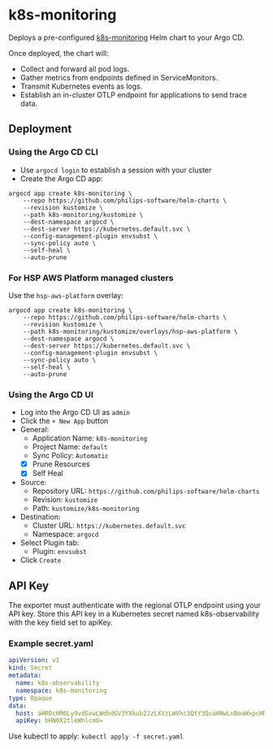 # k8s-monitoring

Deploys a pre-configured [k8s-monitoring](https://artifacthub.io/packages/helm/grafana/k8s-monitoring) Helm chart to your Argo CD.

Once deployed, the chart will:

* Collect and forward all pod logs.
* Gather metrics from endpoints defined in ServiceMonitors.
* Transmit Kubernetes events as logs.
* Establish an in-cluster OTLP endpoint for applications to send trace data.

## Deployment

### Using the Argo CD CLI

* Use `argocd login` to establish a session with your cluster
* Create the Argo CD app:

```shell
argocd app create k8s-monitoring \
    --repo https://github.com/philips-software/helm-charts \
    --revision kustomize \
    --path k8s-monitoring/kustomize \
    --dest-namespace argocd \
    --dest-server https://kubernetes.default.svc \
    --config-management-plugin envsubst \
    --sync-policy auto \
    --self-heal \
    --auto-prune
```

### For HSP AWS Platform managed clusters

Use the `hsp-aws-platform` overlay:

```shell
argocd app create k8s-monitoring \
    --repo https://github.com/philips-software/helm-charts \
    --revision kustomize \
    --path k8s-monitoring/kustomize/overlays/hsp-aws-platform \
    --dest-namespace argocd \
    --dest-server https://kubernetes.default.svc \
    --config-management-plugin envsubst \
    --sync-policy auto \
    --self-heal \
    --auto-prune
```

### Using the Argo CD UI

* Log into the Argo CD UI as `admin`
* Click the `+ New App` button
* General:
  - Application Name: `k8s-monitoring`
  - Project Name: `default`
  - Sync Policy: `Automatic`
  - [x] Prune Resources
  - [x] Self Heal 
* Source:
  - Repository URL: `https://github.com/philips-software/helm-charts`
  - Revision: `kustomize`
  - Path: `kustomize/k8s-monitoring`
* Destination:
  - Cluster URL: `https://kubernetes.default.svc`
  - Namespace: `argocd`
* Select Plugin tab:
  - Plugin: `envsubst`
* Click `Create` 

## API Key

The exporter must authenticate with the regional OTLP endpoint using your API key.
Store this API key in a Kubernetes secret named k8s-observability with the key field set to apiKey.

### Example secret.yaml

```yaml
apiVersion: v1
kind: Secret
metadata:
  name: k8s-observability
  namespace: k8s-monitoring
type: Opaque
data:
  host: aHR0cHM6Ly9vdGxwLWdhdGV3YXkub2JzLXVzLWVhc3QtY3QuaHNwLnBoaWxpcHMuY29t 
  apiKey: bHN0X2tleWhlcmU=
```

Use kubectl to apply: `kubectl apply -f secret.yaml`
